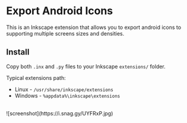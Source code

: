 # Export Android Icons

This is an Inkscape extension that allows you to export android icons to supporting multiple screens sizes and densities.

## Install

Copy both `.inx` and `.py` files to your Inkscape `extensions/` folder.

Typical extensions path:
* Linux - `/usr/share/inkscape/extensions`
* Windows - `%appdata%\inkscape\extensions`

<br />
![screenshot](https://i.snag.gy/UYFRxP.jpg)
